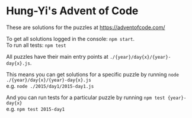 # Hung-Yi's Advent of Code

These are solutions for the puzzles at https://adventofcode.com/

To get all solutions logged in the console: `npm start`.  
To run all tests: `npm test`

All puzzles have their main entry points at `./{year}/day{x}/{year}-day{x}.js`.

This means you can get solutions for a specific puzzle by running `node ./{year}/day{x}/{year}-day{x}.js`  
e.g. `node ./2015/day1/2015-day1.js`

And you can run tests for a particular puzzle by running `npm test {year}-day{x}`  
e.g. `npm test 2015-day1`  